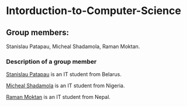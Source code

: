 # Intorduction-to-Computer-Science
## Group members:
Stanislau Patapau, Micheal Shadamola, Raman Moktan.
### Description of a group member
<p> <a href="https://github.com/stassme/myportfolio.github.io"  target="_blank">Stanislau Patapau</a> is an IT student from Belarus.</p>
<p> <a href="https://michealdgreat.github.io/micheal-shodamola.github.io/"  target="_blank">Micheal Shadamola</a> is an IT student from Nigeria.</p>
<p> <a href="https://github.com/Ramanmoktan/ramanmoktan.github.io"  target="_blank">Raman Moktan</a> is an IT student from Nepal.</p> 
